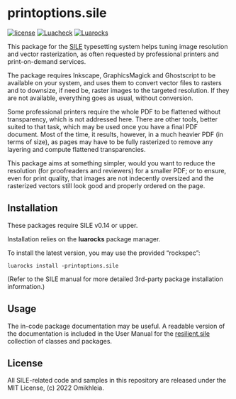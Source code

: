 # printoptions.sile

[![license](https://img.shields.io/github/license/Omikhleia/printoptions.sile?label=License)](LICENSE)
[![Luacheck](https://img.shields.io/github/actions/workflow/status/Omikhleia/printoptions.sile/luacheck.yml?branch=main&label=Luacheck&logo=Lua)](https://github.com/Omikhleia/printoptions.sile/actions?workflow=Luacheck)
[![Luarocks](https://img.shields.io/luarocks/v/Omikhleia/printoptions.sile?label=Luarocks&logo=Lua)](https://luarocks.org/modules/Omikhleia/printoptions.sile)

This package for the [SILE](https://github.com/sile-typesetter/sile) typesetting
system helps tuning image resolution and vector rasterization, as often requested by
professional printers and print-on-demand services.

The package requires Inkscape, GraphicsMagick and Ghostscript to be available
on your system, and uses them to convert vector files to rasters and to downsize,
if need be, raster images to the targeted resolution.
If they are not available, everything goes as usual, without conversion.

Some professional printers require the whole PDF to be flattened without transparency,
which is not addressed here. There are other tools, better suited to that task, which
may be used once you have a final PDF document. Most of the time, it results, however,
in a much heavier PDF (in terms of size), as pages may have to be fully rasterized
to remove any layering and compute flattened transparencies.

This package aims at something simpler, would you want to reduce the resolution
(for proofreaders and reviewers) for a smaller PDF; or to ensure, even for print quality,
that images are not indecently oversized and the rasterized vectors still look good
and properly ordered on the page.

## Installation

These packages require SILE v0.14 or upper.

Installation relies on the **luarocks** package manager.

To install the latest version, you may use the provided “rockspec”:

```
luarocks install -printoptions.sile
```

(Refer to the SILE manual for more detailed 3rd-party package installation information.)

## Usage

The in-code package documentation may be useful.
A readable version of the documentation is included in the User Manual for
the [resilient.sile](https://github.com/Omikhleia/resilient.sile) collection
of classes and packages.

## License

All SILE-related code and samples in this repository are released under the MIT License, (c) 2022 Omikhleia.
